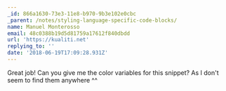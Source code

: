 ```yaml
---
_id: 866a1630-73e3-11e8-b970-9b3e102e0cbc
_parent: /notes/styling-language-specific-code-blocks/
name: Manuel Monterosso
email: 48c0388b19d5d81759a17612f840dbdd
url: 'https://kualiti.net'
replying_to: ''
date: '2018-06-19T17:09:28.931Z'
---
```


Great job! Can you give me the color variables for this snippet? As I don't seem to find them anywhere ^^
